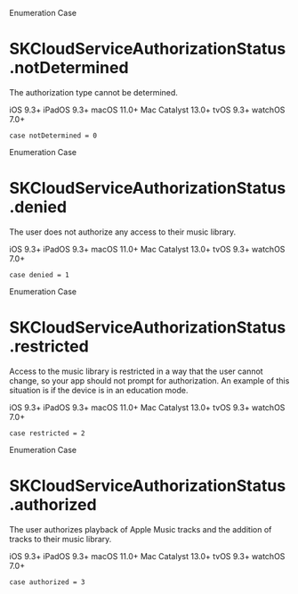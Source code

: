 Enumeration Case

# SKCloudServiceAuthorizationStatus.notDetermined

The authorization type cannot be determined.

iOS 9.3+  iPadOS 9.3+  macOS 11.0+  Mac Catalyst 13.0+  tvOS 9.3+  watchOS
7.0+

    
    
    case notDetermined = 0

Enumeration Case

# SKCloudServiceAuthorizationStatus.denied

The user does not authorize any access to their music library.

iOS 9.3+  iPadOS 9.3+  macOS 11.0+  Mac Catalyst 13.0+  tvOS 9.3+  watchOS
7.0+

    
    
    case denied = 1

Enumeration Case

# SKCloudServiceAuthorizationStatus.restricted

Access to the music library is restricted in a way that the user cannot
change, so your app should not prompt for authorization. An example of this
situation is if the device is in an education mode.

iOS 9.3+  iPadOS 9.3+  macOS 11.0+  Mac Catalyst 13.0+  tvOS 9.3+  watchOS
7.0+

    
    
    case restricted = 2

Enumeration Case

# SKCloudServiceAuthorizationStatus.authorized

The user authorizes playback of Apple Music tracks and the addition of tracks
to their music library.

iOS 9.3+  iPadOS 9.3+  macOS 11.0+  Mac Catalyst 13.0+  tvOS 9.3+  watchOS
7.0+

    
    
    case authorized = 3

